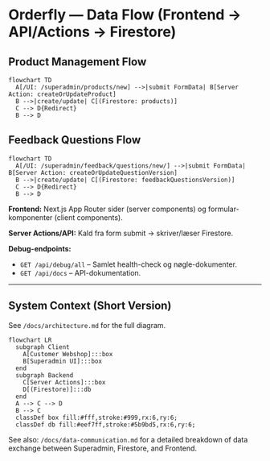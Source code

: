 # Orderfly — Data Flow (Frontend → API/Actions → Firestore)

## Product Management Flow
```mermaid
flowchart TD
  A[/UI: /superadmin/products/new] -->|submit FormData| B[Server Action: createOrUpdateProduct]
  B -->|create/update| C[(Firestore: products)]
  C --> D{Redirect}
  B --> D
```

## Feedback Questions Flow
```mermaid
flowchart TD
  A[/UI: /superadmin/feedback/questions/new/] -->|submit FormData| B[Server Action: createOrUpdateQuestionVersion]
  B -->|create/update| C[(Firestore: feedbackQuestionsVersion)]
  C --> D{Redirect}
  B --> D
```

**Frontend:** Next.js App Router sider (server components) og formular-komponenter (client components).

**Server Actions/API:** Kald fra form submit → skriver/læser Firestore.

**Debug-endpoints:**
- `GET /api/debug/all` – Samlet health-check og nøgle-dokumenter.
- `GET /api/docs` – API-dokumentation.

---

## System Context (Short Version)
See `/docs/architecture.md` for the full diagram.

```mermaid
flowchart LR
  subgraph Client
    A[Customer Webshop]:::box
    B[Superadmin UI]:::box
  end
  subgraph Backend
    C[Server Actions]:::box
    D[(Firestore)]:::db
  end
  A --> C --> D
  B --> C
  classDef box fill:#fff,stroke:#999,rx:6,ry:6;
  classDef db fill:#eef7ff,stroke:#5b9bd5,rx:6,ry:6;
```
See also: `/docs/data-communication.md` for a detailed breakdown of data exchange between Superadmin, Firestore, and Frontend.
